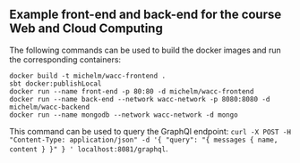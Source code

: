 ## Example front-end and back-end for the course Web and Cloud Computing

The following commands can be used to build the docker images and run the corresponding containers:

```
docker build -t michelm/wacc-frontend .
sbt docker:publishLocal
docker run --name front-end -p 80:80 -d michelm/wacc-frontend
docker run --name back-end --network wacc-network -p 8080:8080 -d michelm/wacc-backend
docker run --name mongodb --network wacc-network -d mongo
```

This command can be used to query the GraphQl endpoint: `curl -X POST -H "Content-Type: application/json" -d '{ "query": "{ messages { name, content } }" } ' localhost:8081/graphql`.

